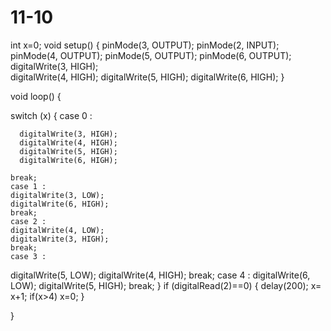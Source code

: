 # 11-10
int x=0;
void setup() {
  pinMode(3, OUTPUT);
  pinMode(2, INPUT);
  pinMode(4, OUTPUT);
  pinMode(5, OUTPUT);
  pinMode(6, OUTPUT);
  digitalWrite(3, HIGH);    
  digitalWrite(4, HIGH);
  digitalWrite(5, HIGH);
  digitalWrite(6, HIGH);
}

void loop() {

 
  switch (x)
  {
    case 0 :
    
    
      digitalWrite(3, HIGH);
      digitalWrite(4, HIGH);
      digitalWrite(5, HIGH);
      digitalWrite(6, HIGH);
    
    break;
    case 1 :
    digitalWrite(3, LOW);
    digitalWrite(6, HIGH);
    break;
    case 2 :
    digitalWrite(4, LOW);
    digitalWrite(3, HIGH);
    break;
    case 3 :
   digitalWrite(5, LOW);
   digitalWrite(4, HIGH);
    break; 
    case 4 :
    digitalWrite(6, LOW);
    digitalWrite(5, HIGH);
    break; 
  }
  if (digitalRead(2)==0)
  {
    delay(200);
    x= x+1;
    if(x>4)
    x=0;
  }

  }
